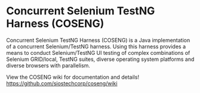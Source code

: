 # Concurrent Selenium TestNG Harness (COSENG)
Concurrent Selenium TestNG Harness (COSENG) is a Java implementation of a concurrent Selenium/TestNG harness. Using this harness provides a means to conduct Selenium/TestNG UI testing of complex combinations of Selenium GRID/local, TestNG suites, diverse operating system platforms and diverse browsers with parallelism.

View the COSENG wiki for documentation and details! https://github.com/siostechcorp/coseng/wiki
